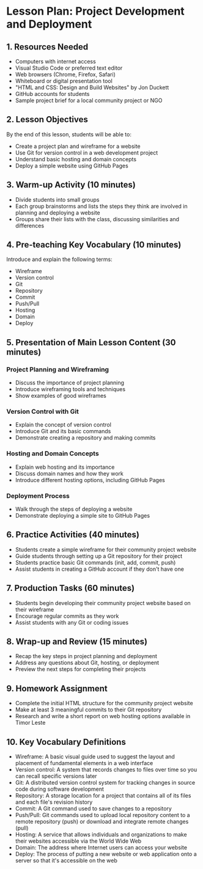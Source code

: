 # Lesson Plan: Project Development and Deployment

## 1. Resources Needed

- Computers with internet access
- Visual Studio Code or preferred text editor
- Web browsers (Chrome, Firefox, Safari)
- Whiteboard or digital presentation tool
- "HTML and CSS: Design and Build Websites" by Jon Duckett
- GitHub accounts for students
- Sample project brief for a local community project or NGO

## 2. Lesson Objectives

By the end of this lesson, students will be able to:
- Create a project plan and wireframe for a website
- Use Git for version control in a web development project
- Understand basic hosting and domain concepts
- Deploy a simple website using GitHub Pages

## 3. Warm-up Activity (10 minutes)

- Divide students into small groups
- Each group brainstorms and lists the steps they think are involved in planning and deploying a website
- Groups share their lists with the class, discussing similarities and differences

## 4. Pre-teaching Key Vocabulary (10 minutes)

Introduce and explain the following terms:
- Wireframe
- Version control
- Git
- Repository
- Commit
- Push/Pull
- Hosting
- Domain
- Deploy

## 5. Presentation of Main Lesson Content (30 minutes)

### Project Planning and Wireframing
- Discuss the importance of project planning
- Introduce wireframing tools and techniques
- Show examples of good wireframes

### Version Control with Git
- Explain the concept of version control
- Introduce Git and its basic commands
- Demonstrate creating a repository and making commits

### Hosting and Domain Concepts
- Explain web hosting and its importance
- Discuss domain names and how they work
- Introduce different hosting options, including GitHub Pages

### Deployment Process
- Walk through the steps of deploying a website
- Demonstrate deploying a simple site to GitHub Pages

## 6. Practice Activities (40 minutes)

- Students create a simple wireframe for their community project website
- Guide students through setting up a Git repository for their project
- Students practice basic Git commands (init, add, commit, push)
- Assist students in creating a GitHub account if they don't have one

## 7. Production Tasks (60 minutes)

- Students begin developing their community project website based on their wireframe
- Encourage regular commits as they work
- Assist students with any Git or coding issues

## 8. Wrap-up and Review (15 minutes)

- Recap the key steps in project planning and deployment
- Address any questions about Git, hosting, or deployment
- Preview the next steps for completing their projects

## 9. Homework Assignment

- Complete the initial HTML structure for the community project website
- Make at least 3 meaningful commits to their Git repository
- Research and write a short report on web hosting options available in Timor Leste

## 10. Key Vocabulary Definitions

- Wireframe: A basic visual guide used to suggest the layout and placement of fundamental elements in a web interface
- Version control: A system that records changes to files over time so you can recall specific versions later
- Git: A distributed version control system for tracking changes in source code during software development
- Repository: A storage location for a project that contains all of its files and each file's revision history
- Commit: A Git command used to save changes to a repository
- Push/Pull: Git commands used to upload local repository content to a remote repository (push) or download and integrate remote changes (pull)
- Hosting: A service that allows individuals and organizations to make their websites accessible via the World Wide Web
- Domain: The address where Internet users can access your website
- Deploy: The process of putting a new website or web application onto a server so that it's accessible on the web